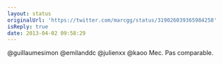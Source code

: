 ```yaml
---
layout: status
originalUrl: 'https://twitter.com/marcgg/status/319026039365984258'
isReply: true
date: 2013-04-02 09:58:29
---
```


@guillaumesimon @emilanddc @julienxx @kaoo Mec. Pas comparable.
